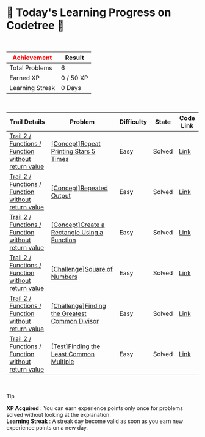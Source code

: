 # 🌲 Today's Learning Progress on Codetree 🌲

<br />

| <span style="color:red;display:block;text-align:center;"> **Achievement**</span> | Result |
|---|---|
|Total Problems| 6 |
| Earned XP | 0 / 50 XP |
| Learning Streak | 0 Days |

<br />

|Trail Details|Problem|Difficulty|State|Code Link|
|---|---|---|---|---|
|[Trail 2 / Functions / Function without return value](https://www.codetree.ai/trail-info/novice-mid/)|[[Concept]Repeat Printing Stars 5 Times](https://www.codetree.ai/trails/complete/curated-cards/intro-repeat-shooting-the-stars-five-times/)|Easy|Solved|[Link](https://github.com/kangmoonsu/DSA-study/blob/main/250806/Repeat%20Printing%20Stars%205%20Times/repeat-shooting-the-stars-five-times.py)|
|[Trail 2 / Functions / Function without return value](https://www.codetree.ai/trail-info/novice-mid/)|[[Concept]Repeated Output](https://www.codetree.ai/trails/complete/curated-cards/intro-repeated-output/)|Easy|Solved|[Link](https://github.com/kangmoonsu/DSA-study/blob/main/250806/Repeated%20Output/repeated-output.py)|
|[Trail 2 / Functions / Function without return value](https://www.codetree.ai/trail-info/novice-mid/)|[[Concept]Create a Rectangle Using a Function](https://www.codetree.ai/trails/complete/curated-cards/intro-create-a-rectangle-using-a-function/)|Easy|Solved|[Link](https://github.com/kangmoonsu/DSA-study/blob/main/250806/Create%20a%20Rectangle%20Using%20a%20Function/create-a-rectangle-using-a-function.py)|
|[Trail 2 / Functions / Function without return value](https://www.codetree.ai/trail-info/novice-mid/)|[[Challenge]Square of Numbers](https://www.codetree.ai/trails/complete/curated-cards/challenge-rectangle-with-a-number/)|Easy|Solved|[Link](https://github.com/kangmoonsu/DSA-study/blob/main/250806/Square%20of%20Numbers/rectangle-with-a-number.py)|
|[Trail 2 / Functions / Function without return value](https://www.codetree.ai/trail-info/novice-mid/)|[[Challenge]Finding the Greatest Common Divisor](https://www.codetree.ai/trails/complete/curated-cards/challenge-find-the-greatest-common-divisor/)|Easy|Solved|[Link](https://github.com/kangmoonsu/DSA-study/blob/main/250806/Finding%20the%20Greatest%20Common%20Divisor/find-the-greatest-common-divisor.py)|
|[Trail 2 / Functions / Function without return value](https://www.codetree.ai/trail-info/novice-mid/)|[[Test]Finding the Least Common Multiple](https://www.codetree.ai/trails/complete/curated-cards/test-find-the-least-common-multiple/)|Easy|Solved|[Link](https://github.com/kangmoonsu/DSA-study/blob/main/250806/Finding%20the%20Least%20Common%20Multiple/find-the-least-common-multiple.py)|


<br />

> [!TIP]
> **XP Acquired** : You can earn experience points only once for problems solved without looking at the explanation.  
> **Learning Streak** : A streak day become valid as soon as you earn new experience points on a new day.

